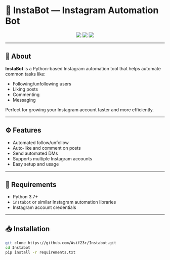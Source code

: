 # 📸 InstaBot — Instagram Automation Bot

<p align="center">
  <img src="https://img.shields.io/github/languages/top/Asif23r/Instabot" />
  <img src="https://img.shields.io/github/repo-size/Asif23r/Instabot" />
  <img src="https://img.shields.io/github/last-commit/Asif23r/Instabot" />
</p>

---

## 🚀 About

**InstaBot** is a Python-based Instagram automation tool that helps automate common tasks like:
- Following/unfollowing users
- Liking posts
- Commenting
- Messaging

Perfect for growing your Instagram account faster and more efficiently.

---

## ⚙️ Features

- Automated follow/unfollow
- Auto-like and comment on posts
- Send automated DMs
- Supports multiple Instagram accounts
- Easy setup and usage

---

## 🧰 Requirements

- Python 3.7+
- `instabot` or similar Instagram automation libraries
- Instagram account credentials

---

## 📥 Installation

```bash
git clone https://github.com/Asif23r/Instabot.git
cd Instabot
pip install -r requirements.txt
